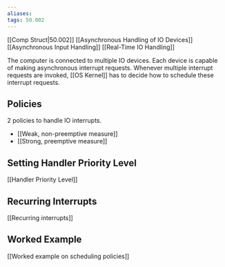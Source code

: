 ```yaml
---
aliases: 
tags: 50.002
---
```

[[Comp Struct|50.002]]
[[Asynchronous Handling of IO Devices]]
[[Asynchronous Input Handling]]
[[Real-Time IO Handling]]

The computer is connected to multiple IO devices.
Each device is capable of making asynchronous interrupt requests. Whenever multiple interrupt requests are invoked, [[OS Kernel]] has to decide how to schedule these interrupt requests.

## Policies
2 policies to handle IO interrupts.
- [[Weak, non-preemptive measure]]
- [[Strong, preemptive measure]]

## Setting Handler Priority Level
[[Handler Priority Level]]

## Recurring Interrupts
[[Recurring interrupts]]

## Worked Example
[[Worked example on scheduling policies]]

